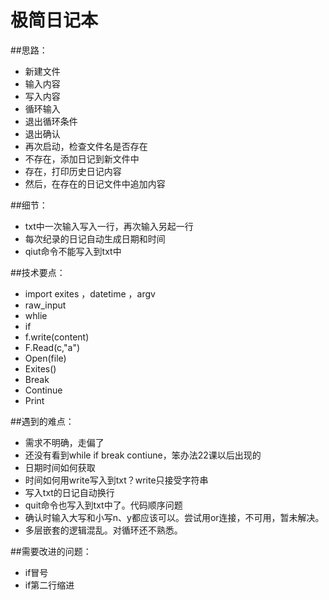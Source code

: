 # 极简日记本

##思路：
* 新建文件
* 输入内容
* 写入内容
* 循环输入
* 退出循环条件
* 退出确认
* 再次启动，检查文件名是否存在
* 不存在，添加日记到新文件中
* 存在，打印历史日记内容
* 然后，在存在的日记文件中追加内容

##细节：
* txt中一次输入写入一行，再次输入另起一行
* 每次纪录的日记自动生成日期和时间
* qiut命令不能写入到txt中

##技术要点：
* import exites ，datetime ，argv
* raw_input
* whlie
* if
* f.write(content)
* F.Read(c,"a")
* Open(file)
* Exites()
* Break
* Continue 
* Print

##遇到的难点：
* 需求不明确，走偏了
* 还没有看到while if break contiune，笨办法22课以后出现的
* 日期时间如何获取
* 时间如何用write写入到txt？write只接受字符串
* 写入txt的日记自动换行
* quit命令也写入到txt中了。代码顺序问题
* 确认时输入大写和小写n、y都应该可以。尝试用or连接，不可用，暂未解决。
* 多层嵌套的逻辑混乱。对循环还不熟悉。


##需要改进的问题：
* if冒号
* if第二行缩进

